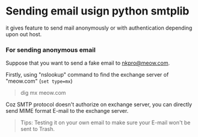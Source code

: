# Sending email usign python smtplib

it gives feature to send mail anonymously or with authentication depending upon out host.

### For sending anonymous email

Suppose that you want to send a fake email to nkpro@meow.com.

Firstly, using "nslookup" command to find the exchange server of "meow.com" (`set type=mx`)
> dig mx meow.com

Coz SMTP protocol doesn't authorize on exchange server, you can directly send MIME format E-mail to the exchange server.


> Tips: Testing it on your own email to make sure your E-mail won't be sent to Trash.
